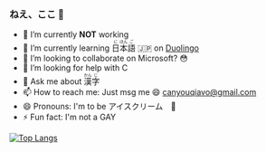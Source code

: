 ### ねえ、ここ 👋

<!--
**Crzq/Crzq** is a ✨ _special_ ✨ repository because its `README.md` (this file) appears on your GitHub profile.

Here are some ideas to get you started:

- 🔭 I’m currently working on ...
- 🌱 I’m currently learning ...
- 👯 I’m looking to collaborate on ...
- 🤔 I’m looking for help with ...
- 💬 Ask me about ...
- 📫 How to reach me: ...
- 😄 Pronouns: ...
- ⚡ Fun fact: ...
-->

- 🔭 I’m currently **NOT** working
- 🌱 I’m currently learning <ruby>日<rt>に</rt>本<rt>ほん</rt>語<rt>ご</rt></ruby> :jp: on [Duolingo](https://www.duolingo.com)
- 👯 I’m looking to collaborate on Microsoft? :flushed:
- 🤔 I’m looking for help with C
- 💬 Ask me about <ruby>漢<rt>かん</rt>字<rt>じ</rt>
- 📫 How to reach me: Just msg me :smile: canyouqiavo@gmail.com
- 😄 Pronouns: I'm to be アイスクリーム　:icecream:
- ⚡ Fun fact: I'm not a GAY

[![Top Langs](https://crzq.vercel.app/api/top-langs/?username=Crzq&theme=tokyonight)](https://github.com/Crzq)
